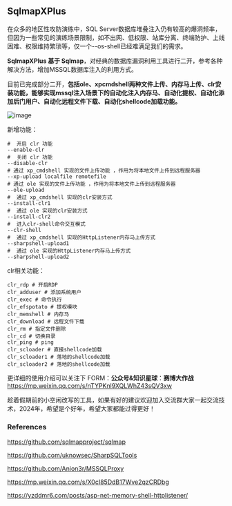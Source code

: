 ## SqlmapXPlus

在众多的地区性攻防演练中，SQL Server数据库堆叠注入仍有较高的爆洞频率，但因为一些常见的演练场景限制，如不出网、低权限、站库分离、终端防护、上线困难、权限维持繁琐等，仅一个--os-shell已经难满足我们的需求。

**SqlmapXPlus 基于 Sqlmap**，对经典的数据库漏洞利用工具进行二开，参考各种解决方法，增加MSSQL数据库注入的利用方式。


目前已完成部分二开，**包括ole、xpcmdshell两种文件上传、内存马上传、clr安装功能，能够实现mssql注入场景下的自动化注入内存马、自动化提权、自动化添加后门用户、自动化远程文件下载、自动化shellcode加载功能。**



![image](https://github.com/co01cat/SqlmapXPlus/assets/63174234/bc0a9553-5d67-4509-aac3-917f4820ff7d)



新增功能：

```
#  开启 clr 功能
--enable-clr
#  关闭 clr 功能
--disable-clr
# 通过 xp_cmdshell 实现的文件上传功能 ，作用为将本地文件上传到远程服务器
--xp-upload localfile remotefile
# 通过 ole 实现的文件上传功能 ，作用为将本地文件上传到远程服务器
--ole-upload
#  通过 xp_cmdshell 实现的clr安装方式
--install-clr1
#  通过 ole 实现的clr安装方式
--install-clr2
#  进入clr-shell命令交互模式
--clr-shell
#  通过 xp_cmdshell 实现的HttpListener内存马上传方式
--sharpshell-upload1
#  通过 ole 实现的HttpListener内存马上传方式
--sharpshell-upload2
```

clr相关功能：

```
clr_rdp # 开启RDP
clr_adduser # 添加系统用户
clr_exec # 命令执行
clr_efspotato # 提权模块
clr_memshell # 内存马
clr_download # 远程文件下载
clr_rm # 指定文件删除
clr_cd # 切换目录
clr_ping # ping
clr_scloader # 直接shellcode加载
clr_scloader1 # 落地的shellcode加载
clr_scloader2 # 落地的shellcode加载
```


更详细的使用介绍可以关注下 FORM：**公众号&知识星球**：**赛博大作战**  https://mp.weixin.qq.com/s/nTYPKnl9XQLWhZ43sQV3xw

趁着假期前的小空闲改写的工具，如果有好的建议欢迎加入交流群大家一起交流技术，2024年，希望是个好年，希望大家都能过得更好！

### References

https://github.com/sqlmapproject/sqlmap 

https://github.com/uknowsec/SharpSQLTools

https://github.com/Anion3r/MSSQLProxy

https://mp.weixin.qq.com/s/X0cI85DdB17Wve2qzCRDbg

https://yzddmr6.com/posts/asp-net-memory-shell-httplistener/

